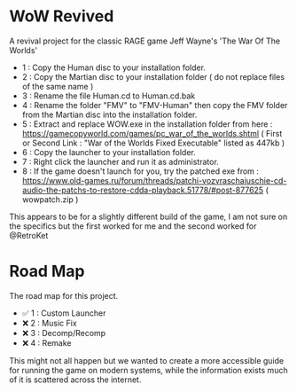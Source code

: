 # WoW Revived

A revival project for the classic RAGE game Jeff Wayne's 'The War Of The Worlds'

- 1 : Copy the Human disc to your installation folder.
- 2 : Copy the Martian disc to your installation folder ( do not replace files of the same name )
- 3 : Rename the file Human.cd to Human.cd.bak
- 4 : Rename the folder "FMV" to "FMV-Human" then copy the FMV folder from the Martian disc into the installation folder.
- 5 : Extract and replace WOW.exe in the installation folder from here : https://gamecopyworld.com/games/pc_war_of_the_worlds.shtml ( First or Second Link : "War of the Worlds Fixed Executable" listed as 447kb )
- 6 : Copy the launcher to your installation folder.
- 7 : Right click the launcher and run it as administrator.
- 8 : If the game doesn't launch for you, try the patched exe from : https://www.old-games.ru/forum/threads/patchi-vozvraschajuschie-cd-audio-the-patchs-to-restore-cdda-playback.51778/#post-877625 ( wowpatch.zip )

This appears to be for a slightly different build of the game, I am not sure on the specifics but the first worked for me and the second worked for @RetroKet

# Road Map

The road map for this project.

- ✅ 1 : Custom Launcher
- ❌ 2 : Music Fix
- ❌ 3 : Decomp/Recomp
- ❌ 4 : Remake

This might not all happen but we wanted to create a more accessible guide for running the game on modern systems, while the information exists much of it is scattered across the internet.
